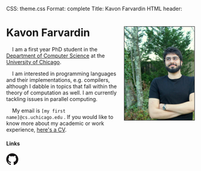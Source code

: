 CSS: theme.css
Format: complete
Title: Kavon Farvardin
HTML header: <link rel="icon" type="image/png" href="images/duck.png" />
<!-- Google Analytics: the modern page hit counter -->
<script>
  (function(i,s,o,g,r,a,m){i['GoogleAnalyticsObject']=r;i[r]=i[r]||function(){
  (i[r].q=i[r].q||[]).push(arguments)},i[r].l=1*new Date();a=s.createElement(o),
  m=s.getElementsByTagName(o)[0];a.async=1;a.src=g;m.parentNode.insertBefore(a,m)
  })(window,document,'script','//www.google-analytics.com/analytics.js','ga');
  ga('create', 'UA-54134144-2', 'auto');
  ga('send', 'pageview');
</script>


Kavon Farvardin  <img style="float: right" src="images/jaypeg.png" height="250" width="187" border="1"/>  
============

&nbsp;&nbsp;&nbsp;&nbsp;I am a first year PhD student in the [Department of Computer Science](http://cs.uchicago.edu/) at the 
[University of Chicago](http://uchicago.edu/).

&nbsp;&nbsp;&nbsp;&nbsp;I am interested in programming languages and their implementations, e.g. compilers,
although I dabble in topics that fall within the theory of computation as well. I am currently tackling
issues in parallel computing.

&nbsp;&nbsp;&nbsp;&nbsp;My email is `[my first name]@cs.uchicago.edu` . If you would like to know more about my academic or work experience, [here's a CV](files/cv.pdf).

#### Links

<a href="http://github.com/kavon"
   onclick="ga('send','event','Outgoing Links','github.com/kavon')" 
   target="_blank"> 
   <img src="images/GitHub-Mark-64px.png" height="32" width="32" title="GitHub"> 
</a>




